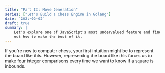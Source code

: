 ```yaml
---
title: "Part II: Move Generation"
series: ["Let's Build a Chess Engine in Golang"]
date: '2021-03-05'
draft: true
summary: |
    Let's explore one of JavaScript's most undervalued feature and find
    out how to make the best of it.
---
```


<script defer type='module' src='https://cdn.skypack.dev/chessboard-element'></script>
<script defer src='../wasm_exec.js'></script>
<script defer src='../wasm_load.js'></script>
<script defer type='module' src='../chessboard.js'></script>
<script defer type='module' src='index.js'></script>
<div id='chessboard-styles'></div>

If you're new to computer chess, your first intuition might be to represent the board like this.
However, representing the board like this forces us to make four integer comparisons every time we want to know if a square is inbounds.

<figure class='max-w-lg h-96 mb-32'>
    <chess-board id='intro'
        style='max-width: 30rem; max-height: 30rem; margin: 0 auto'
        draggable-pieces
        position='start'>
    </chess-board>
</figure>
